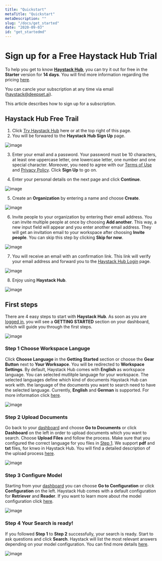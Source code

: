 ```yaml
---
title: "Quickstart"
metaTitle: "Quickstart"
metaDescription: ""
slug: "/docs/get_started"
date: "2020-09-03"
id: "get_startedmd"
---
```


# Sign up for a Free Haystack Hub Trial

To help you get to know [**Haystack Hub**](https://app.haystack-hub.com/), you can try it out for free in the **Starter** version for **14 days**. You will find more information regarding the pricing [here](https://haystack.deepset.ai/pricing/pricing/).

You can cancle your subscription at any time via email (<haystack@deepset.ai>).

This article describes how to sign up for a subscription.

## Haystack Hub Free Trail

1. Click [Try Haystack Hub](https://app.haystack-hub.com/signup/step-1) here or at the top right of this page.
2. You will be forwared to the **Haystack Hub Sign Up** page.

![image](../img/HaystackHub_signup1.png)

3. Enter your email and a password. Your password must be 10 characters, at least one uppercase letter, one lowercase letter, one number and one special character. Moreover, you need to agree with our [Terms of Use]() and [Privacy Policy](). Click **Sign Up** to go on.

4. Enter your personal details on the next page and click **Continue**.

![image](../img/HaystackHub_signup2.png)

5. Create an **Organization** by entering a name and choose **Create**.

![image](../img/HaystackHub_signup3.png)

6. Invite people to your organization by entering their email address. You can invite multiple people at once by choosing **Add another**. This way, a new input field will appear and you enter another email address. They will get an invitation email to your workspace after choosing **Invite people**. You can skip this step by clicking **Skip for now**.

![image](../img/HaystackHub_signup4.png)

7. You will receive an email with an confirmation link. This link will verify your email address and forward you to the [Haystack Hub Login](https://app.haystack-hub.com/) page. 

![image](../img/HaystackHub_signup5.png)

8. Enjoy using **Haystack Hub**.

![image](../img/HaystackHub_signup6.png)

## First steps

There are 4 easy steps to start with **Haystack Hub**. As soon as you are [logged in](https://app.haystack-hub.com/), you will see a **GETTING STARTED** section on your dashboard, which will guide you through the first steps.

![image](../img/HaystackHub_gettingstarted.png)

### Step 1 Choose Workspace Languge

Click **Choose Language** in the **Getting Started** section or choose the **Gear Button** next to **Your Worksapce**. You will be redirected to **Workspace Settings**. By default, Haystack Hub comes with **English** as workspace language. You can selected mutlitple language for your workspace. The selected languages define which kind of documents Haystack Hub can work with. the language of the documents you want to search need to have the selected language. Currently, **English** and **German** is supported. For more information click [here](/docs_hub/conf_workspacemd).

![image](../img/HaystackHub_workspace.png)

### Step 2 Upload Documents

Go back to your [dashboard](https://app.haystack-hub.com/dashboard) and choose **Go to Documents** or click **Dashboard** on the left in order to upload documents which you want to search. Choose **Upload Files** and follow the process. Make sure that you configured the correct language for you files in [Step 1](/docs_hub/get_startedmd#Step-1-Choose-Workspace-Languge). We support **pdf** and **txt** files, for knwo in Haystack Hub. You will find a detailed description of the upload process [here](/docs_hub/upload_documentsmd).

![image](../img/HaystackHub_uploaddocuments.png)


### Step 3 Configure Model

Starting from your [dashboard](https://app.haystack-hub.com/dashboard) you can choose **Go to Configuration** or click **Configuration** on the left. Haystack Hub comes with a default configuration for **Retriever** and **Reader**. If you want to learn more about rhe model configuration click [here](http://localhost:8000/docs_hub/conf_modelmd).

![image](../img/HaystackHub_confmodel.png)

### Step 4 Your Search is ready!

If you followed **Step 1** to **Step 2** successfully, your search is ready. Start to ask questions and click **Search**. Haystack will list the most relevant answers depending on your model configuration. You can find more details [here](/docs_hub/searchmd).

![image](../img/HaystackHub_search.png)